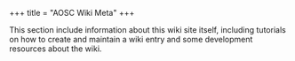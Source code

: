 +++
title = "AOSC Wiki Meta"
+++

This section include information about this wiki site itself, including tutorials on how to create and maintain a wiki entry and some development resources about the wiki.
